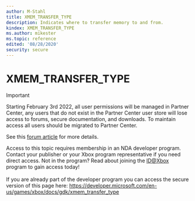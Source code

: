 ```yaml
---
author: M-Stahl
title: XMEM_TRANSFER_TYPE
description: Indicates where to transfer memory to and from.
kindex: XMEM_TRANSFER_TYPE
ms.author: mikester
ms.topic: reference
edited: '08/28/2020'
security: secure
---
```


# XMEM_TRANSFER_TYPE
> [!IMPORTANT]
> Starting February 3rd 2022, all user permissions will be managed in Partner Center, any users that do not exist in the Partner Center user store will lose access to forums, secure documentation, and downloads. To maintain access all users should be migrated to Partner Center. <p></p>See this <a href="https://forums.xboxlive.com/articles/132187/breaking-change-user-access-for-forums-secure-docu.html">forum article</a> for more details.  

 Access to this topic requires membership in an NDA developer program. Contact your publisher or your Xbox program representative if you need direct access. Not in the program? Read about joining the <a href="https://www.xbox.com/Developers/id">ID@Xbox</a> program to gain access today!  <br/><br/>If you are already part of the developer program you can access the secure version of this page here: <a target="_blank" href="https://developer.microsoft.com/en-us/games/xbox/docs/gdk/xmem_transfer_type">https://developer.microsoft.com/en-us/games/xbox/docs/gdk/xmem_transfer_type</a>